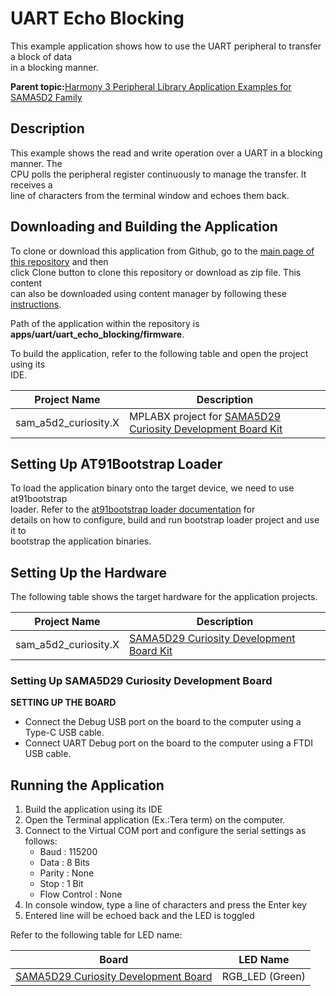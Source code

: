 # UART Echo Blocking

This example application shows how to use the UART peripheral to transfer a block of data<br /> in a blocking manner.

**Parent topic:**[Harmony 3 Peripheral Library Application Examples for SAMA5D2 Family](GUID-3730E5D6-911C-4BCA-9955-26D7EB66B585.md)

## Description

This example shows the read and write operation over a UART in a blocking manner. The<br /> CPU polls the peripheral register continuously to manage the transfer. It receives a<br /> line of characters from the terminal window and echoes them back.

## Downloading and Building the Application

To clone or download this application from Github, go to the [main page of this repository](https://github.com/Microchip-MPLAB-Harmony/csp_apps_sam_a5d2) and then<br /> click Clone button to clone this repository or download as zip file. This content<br /> can also be downloaded using content manager by following these [instructions](https://github.com/Microchip-MPLAB-Harmony/contentmanager/wiki).

Path of the application within the repository is<br /> **apps/uart/uart\_echo\_blocking/firmware**.

To build the application, refer to the following table and open the project using its<br /> IDE.

|Project Name|Description|
|------------|-----------|
|sam\_a5d2\_curiosity.X|MPLABX project for [SAMA5D29 Curiosity Development Board Kit](https://www.microchip.com/en-us/development-tool/EV07R15A)|

## Setting Up AT91Bootstrap Loader

To load the application binary onto the target device, we need to use at91bootstrap<br /> loader. Refer to the [at91bootstrap loader documentation](GUID-DA6B998E-C5DD-4566-BB08-7DC124553FBF.md) for<br /> details on how to configure, build and run bootstrap loader project and use it to<br /> bootstrap the application binaries.

## Setting Up the Hardware

The following table shows the target hardware for the application projects.

|Project Name|Description|
|------------|-----------|
|sam\_a5d2\_curiosity.X|[SAMA5D29 Curiosity Development Board Kit](https://www.microchip.com/en-us/development-tool/EV07R15A)|

### Setting Up SAMA5D29 Curiosity Development Board

**SETTING UP THE BOARD**

-   Connect the Debug USB port on the board to the computer using a Type-C USB cable.
-   Connect UART Debug port on the board to the computer using a FTDI USB cable.

## Running the Application

1.  Build the application using its IDE
2.  Open the Terminal application \(Ex.:Tera term\) on the computer.
3.  Connect to the Virtual COM port and configure the serial settings as follows:
    -   Baud : 115200
    -   Data : 8 Bits
    -   Parity : None
    -   Stop : 1 Bit
    -   Flow Control : None
4.  In console window, type a line of characters and press the Enter key
5.  Entered line will be echoed back and the LED is toggled

Refer to the following table for LED name:

|Board|LED Name|
|-----|--------|
|[SAMA5D29 Curiosity Development Board](https://www.microchip.com/en-us/development-tool/EV07R15A)|RGB\_LED \(Green\)|


